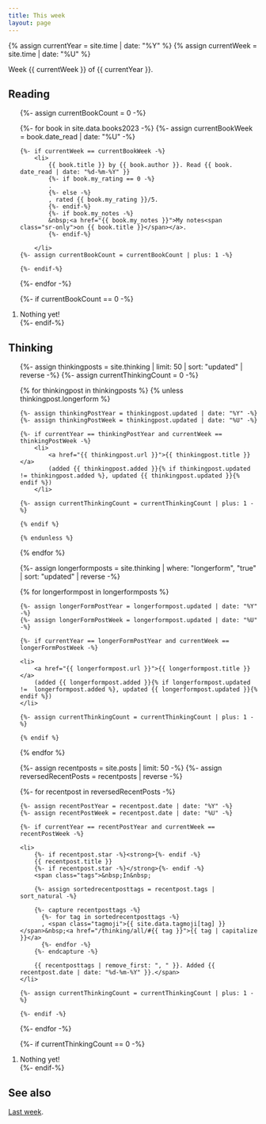 ```yaml
---
title: This week
layout: page
---
```


{% assign currentYear = site.time | date: "%Y" %}
{% assign currentWeek = site.time | date: "%U" %}

Week {{ currentWeek }} of {{ currentYear }}.

<h2 id="reading">Reading</h2>

<ol>
{%- assign currentBookCount = 0 -%}

{%- for book in site.data.books2023 -%}
    {%- assign currentBookWeek = book.date_read | date: "%U" -%}
    
    {%- if currentWeek == currentBookWeek -%}
        <li>
            {{ book.title }} by {{ book.author }}. Read {{ book. date_read | date: "%d-%m-%Y" }}
            {%- if book.my_rating == 0 -%}
            .
            {%- else -%}
            , rated {{ book.my_rating }}/5.
            {%- endif-%}
            {%- if book.my_notes -%}
            &nbsp;<a href="{{ book.my_notes }}">My notes<span class="sr-only">on {{ book.title }}</span></a>.
            {%- endif-%}

        </li>
    {%- assign currentBookCount = currentBookCount | plus: 1 -%}

    {%- endif-%}

{%- endfor -%}

{%- if currentBookCount == 0 -%}
    <li>Nothing yet!</li>
{%- endif-%}
</ol>

<h2 id="thinking">Thinking</h2>

<ol>

{%- assign thinkingposts = site.thinking | limit: 50 | sort: "updated" | reverse -%}
{%- assign currentThinkingCount = 0 -%}

{% for thinkingpost in thinkingposts %}
    {% unless thinkingpost.longerform %}

    {%- assign thinkingPostYear = thinkingpost.updated | date: "%Y" -%}
    {%- assign thinkingPostWeek = thinkingpost.updated | date: "%U" -%}

    {%- if currentYear == thinkingPostYear and currentWeek == thinkingPostWeek -%}
        <li>
            <a href="{{ thinkingpost.url }}">{{ thinkingpost.title }}</a>
            (added {{ thinkingpost.added }}{% if thinkingpost.updated != thinkingpost.added %}, updated {{ thinkingpost.updated }}{% endif %})
        </li>

    {%- assign currentThinkingCount = currentThinkingCount | plus: 1 -%}

    {% endif %}

    {% endunless %}
{% endfor %}

{%- assign longerformposts = site.thinking | where: "longerform", "true" | sort: "updated" | reverse -%}

{% for longerformpost in longerformposts %}

    {%- assign longerFormPostYear = longerformpost.updated | date: "%Y" -%}
    {%- assign longerFormPostWeek = longerformpost.updated | date: "%U" -%}

    {%- if currentYear == longerFormPostYear and currentWeek == longerFormPostWeek -%}

    <li>
        <a href="{{ longerformpost.url }}">{{ longerformpost.title }}</a>
        (added {{ longerformpost.added }}{% if longerformpost.updated !=  longerformpost.added %}, updated {{ longerformpost.updated }}{% endif %})
    </li>

    {%- assign currentThinkingCount = currentThinkingCount | plus: 1 -%}

    {% endif %}
{% endfor %}

{%- assign recentposts = site.posts | limit: 50 -%}
{%- assign reversedRecentPosts = recentposts | reverse -%}

{%- for recentpost in reversedRecentPosts -%}
    
	{%- assign recentPostYear = recentpost.date | date: "%Y" -%}
	{%- assign recentPostWeek = recentpost.date | date: "%U" -%}

    {%- if currentYear == recentPostYear and currentWeek == recentPostWeek -%}

    <li>
        {%- if recentpost.star -%}<strong>{%- endif -%}
        {{ recentpost.title }} 
        {%- if recentpost.star -%}</strong>{%- endif -%}
        <span class="tags">&nbsp;In&nbsp;

        {%- assign sortedrecentposttags = recentpost.tags | sort_natural -%}

        {%- capture recentposttags -%}
          {%- for tag in sortedrecentposttags -%}
          , <span class="tagmoji">{{ site.data.tagmoji[tag] }}</span>&nbsp;<a href="/thinking/all/#{{ tag }}">{{ tag | capitalize }}</a>
          {%- endfor -%}
        {%- endcapture -%}

        {{ recentposttags | remove_first: ", " }}. Added {{ recentpost.date | date: "%d-%m-%Y" }}.</span>
    </li>

    {%- assign currentThinkingCount = currentThinkingCount | plus: 1 -%}

    {%- endif -%}
    
{%- endfor -%}

{%- if currentThinkingCount == 0 -%}
    <li>Nothing yet!</li>
{%- endif-%}

</ol>

<h2>See also</h2>

<p><a href="/last-week">Last week</a>.</p>